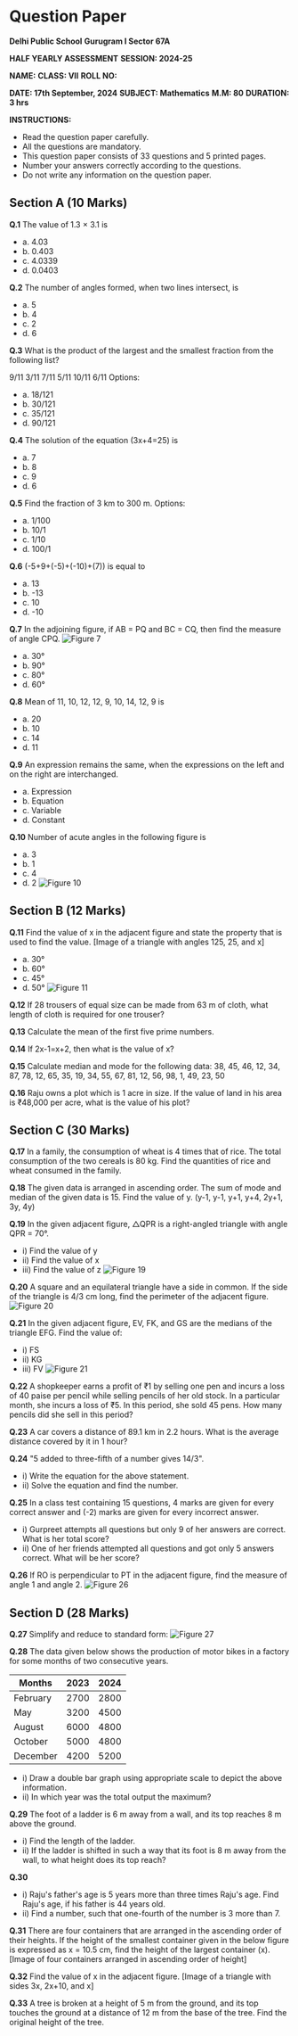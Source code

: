 # Question Paper

**Delhi Public School**
**Gurugram I Sector 67A**

**HALF YEARLY ASSESSMENT**
**SESSION: 2024-25**

**NAME:**
**CLASS: VII**
**ROLL NO:**

**DATE: 17th September, 2024**
**SUBJECT: Mathematics**
**M.M: 80**
**DURATION: 3 hrs**

**INSTRUCTIONS:**

* Read the question paper carefully.
* All the questions are mandatory.
* This question paper consists of 33 questions and 5 printed pages.
* Number your answers correctly according to the questions.
* Do not write any information on the question paper.

## Section A (10 Marks)

**Q.1**
The value of 1.3 × 3.1 is
* a. 4.03
* b. 0.403
* c. 4.0339
* d. 0.0403

**Q.2**
The number of angles formed, when two lines intersect, is
* a. 5
* b. 4
* c. 2
* d. 6

**Q.3**
What is the product of the largest and the smallest fraction from the following list?

9/11
3/11
7/11
5/11
10/11
6/11
Options:

* a. 18/121
* b. 30/121
* c. 35/121
* d. 90/121

**Q.4**
The solution of the equation \(3x+4=25\) is
* a. 7
* b. 8
* c. 9
* d. 6

**Q.5**
Find the fraction of 3 km to 300 m.
Options:
* a. 1/100
* b. 10/1
* c. 1/10
* d. 100/1

**Q.6**
\(-5+9+(-5)+(-10)+(7)\) is equal to
* a. 13
* b. -13
* c. 10
* d. -10

**Q.7**
In the adjoining figure, if AB = PQ and BC = CQ, then find the measure of angle CPQ.
![Figure 7](./maths7.png)
* a. 30°
* b. 90°
* c. 80°
* d. 60°

**Q.8**
Mean of 11, 10, 12, 12, 9, 10, 14, 12, 9 is
* a. 20
* b. 10
* c. 14
* d. 11

**Q.9**
An expression remains the same, when the expressions on the left and on the right are interchanged.
* a. Expression
* b. Equation
* c. Variable
* d. Constant

**Q.10**
Number of acute angles in the following figure is
* a. 3
* b. 1
* c. 4
* d. 2
![Figure 10](./maths10.png)


## Section B (12 Marks)

**Q.11**
Find the value of x in the adjacent figure and state the property that is used to find the value.
[Image of a triangle with angles 125, 25, and x]
* a. 30°
* b. 60°
* c. 45°
* d. 50°
![Figure 11](./maths11.png)

**Q.12**
If 28 trousers of equal size can be made from 63 m of cloth, what length of cloth is required for one trouser?

**Q.13**
Calculate the mean of the first five prime numbers.

**Q.14**
If 2x-1=x+2, then what is the value of x?

**Q.15**
Calculate median and mode for the following data:
38, 45, 46, 12, 34, 87, 78, 12, 65, 35, 19, 34, 55, 67, 81, 12, 56, 98, 1, 49, 23, 50

**Q.16**
Raju owns a plot which is 1 acre in size. If the value of land in his area is ₹48,000 per acre, what is the value of his plot?

## Section C (30 Marks)

**Q.17**
In a family, the consumption of wheat is 4 times that of rice. The total consumption of the two cereals is 80 kg. Find the quantities of rice and wheat consumed in the family.

**Q.18**
The given data is arranged in ascending order. The sum of mode and median of the given data is 15. Find the value of y.
\(y-1, y-1, y+1, y+4, 2y+1, 3y, 4y\)

**Q.19**
In the given adjacent figure, △QPR is a right-angled triangle with angle QPR = 70°.
* i) Find the value of y
* ii) Find the value of x
* iii) Find the value of z
![Figure 19](./maths19.png)

**Q.20**
A square and an equilateral triangle have a side in common. If the side of the triangle is 4/3 cm long, find the perimeter of the adjacent figure.
![Figure 20](./maths20.png)

**Q.21**
In the given adjacent figure, EV, FK, and GS are the medians of the triangle EFG. Find the value of:
* i) FS
* ii) KG
* iii) FV
![Figure 21](./maths21.png)


**Q.22**
A shopkeeper earns a profit of ₹1 by selling one pen and incurs a loss of 40 paise per pencil while selling pencils of her old stock. In a particular month, she incurs a loss of ₹5. In this period, she sold 45 pens. How many pencils did she sell in this period?

**Q.23**
A car covers a distance of 89.1 km in 2.2 hours. What is the average distance covered by it in 1 hour?

**Q.24**
"5 added to three-fifth of a number gives 14/3".
* i) Write the equation for the above statement.
* ii) Solve the equation and find the number.


**Q.25**
In a class test containing 15 questions, 4 marks are given for every correct answer and (-2) marks are given for every incorrect answer.
* i) Gurpreet attempts all questions but only 9 of her answers are correct. What is her total score?
* ii) One of her friends attempted all questions and got only 5 answers correct. What will be her score?

**Q.26**
If RO is perpendicular to PT in the adjacent figure, find the measure of angle 1 and angle 2.
![Figure 26](./maths26.png)

## Section D (28 Marks)

**Q.27**
Simplify and reduce to standard form:
![Figure 27](./maths27.png)


**Q.28**
The data given below shows the production of motor bikes in a factory for some months of two consecutive years.

| Months   | 2023 | 2024 |
|----------|------|------|
| February | 2700 | 2800 |
| May      | 3200 | 4500 |
| August   | 6000 | 4800 |
| October  | 5000 | 4800 |
| December | 4200 | 5200 |

* i) Draw a double bar graph using appropriate scale to depict the above information.
* ii) In which year was the total output the maximum?


**Q.29**
The foot of a ladder is 6 m away from a wall, and its top reaches 8 m above the ground.
* i) Find the length of the ladder.
* ii) If the ladder is shifted in such a way that its foot is 8 m away from the wall, to what height does its top reach?

**Q.30**
* i) Raju's father's age is 5 years more than three times Raju's age. Find Raju's age, if his father is 44 years old.
* ii) Find a number, such that one-fourth of the number is 3 more than 7.

**Q.31**
There are four containers that are arranged in the ascending order of their heights. If the height of the smallest container given in the below figure is expressed as x = 10.5 cm, find the height of the largest container (x).
[Image of four containers arranged in ascending order of height]

**Q.32**
Find the value of x in the adjacent figure.
[Image of a triangle with sides 3x, 2x+10, and x]

**Q.33**
A tree is broken at a height of 5 m from the ground, and its top touches the ground at a distance of 12 m from the base of the tree. Find the original height of the tree.





